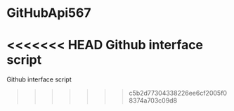 # GitHubApi567
<<<<<<< HEAD
      Github interface script
=======
Github interface script
>>>>>>> c5b2d77304338226ee6cf2005f08374a703c09d8
